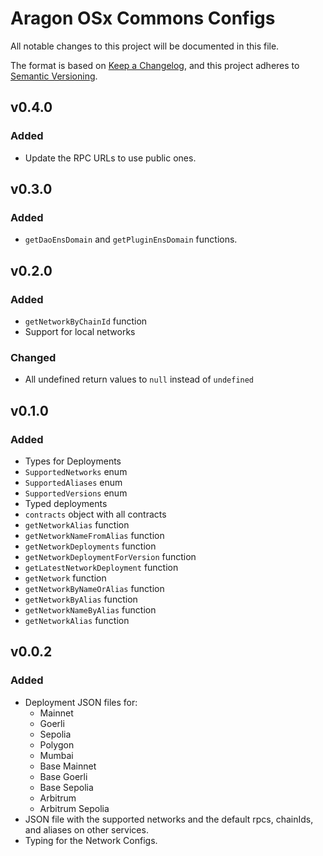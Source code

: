 # Aragon OSx Commons Configs

All notable changes to this project will be documented in this file.

The format is based on [Keep a Changelog](https://keepachangelog.com/en/1.0.0/),
and this project adheres to [Semantic Versioning](https://semver.org/spec/v2.0.0.html).

## v0.4.0

### Added

- Update the RPC URLs to use public ones.

## v0.3.0

### Added

- `getDaoEnsDomain` and `getPluginEnsDomain` functions.

## v0.2.0

### Added

- `getNetworkByChainId` function
- Support for local networks

### Changed

- All undefined return values to `null` instead of `undefined`

## v0.1.0

### Added

- Types for Deployments
- `SupportedNetworks` enum
- `SupportedAliases` enum
- `SupportedVersions` enum
- Typed deployments
- `contracts` object with all contracts
- `getNetworkAlias` function
- `getNetworkNameFromAlias` function
- `getNetworkDeployments` function
- `getNetworkDeploymentForVersion` function
- `getLatestNetworkDeployment` function
- `getNetwork` function
- `getNetworkByNameOrAlias` function
- `getNetworkByAlias` function
- `getNetworkNameByAlias` function
- `getNetworkAlias` function

## v0.0.2

### Added

- Deployment JSON files for:
  - Mainnet
  - Goerli
  - Sepolia
  - Polygon
  - Mumbai
  - Base Mainnet
  - Base Goerli
  - Base Sepolia
  - Arbitrum
  - Arbitrum Sepolia
- JSON file with the supported networks and the default rpcs, chainIds, and aliases on other services.
- Typing for the Network Configs.
